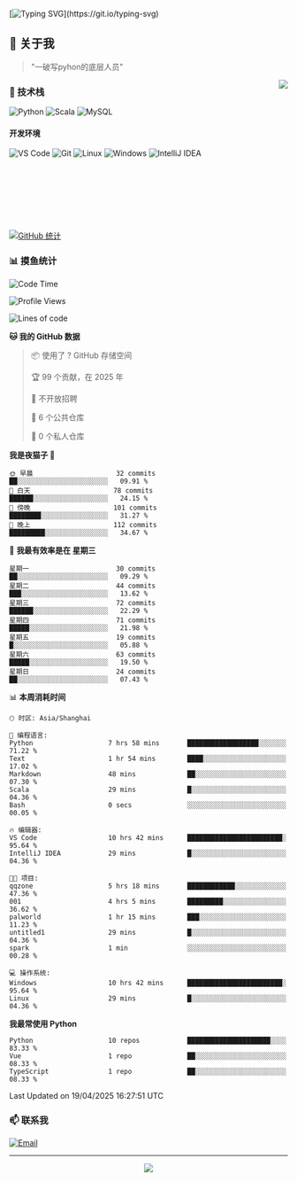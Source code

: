 [![Typing SVG](https://readme-typing-svg.herokuapp.com?font=Fira+Code&pause=1000&color=36BCF7&random=false&width=435&lines=print(%22Hello%2C+World!%22);%23+Welcome+to+my+code+space+%F0%9F%90%8D)](https://git.io/typing-svg)

## 🌟 关于我

> "一破写pyhon的底层人员"

<img align="right" src="https://github-readme-stats.vercel.app/api/top-langs/?username=huanxin996&theme=tokyonight" />

### 🎯 技术栈

![Python](https://img.shields.io/badge/Python-Expert-3776AB?style=for-the-badge&logo=python&logoColor=white)
![Scala](https://img.shields.io/badge/Scala-Expert-DC322F?style=for-the-badge&logo=scala&logoColor=white)
![MySQL](https://img.shields.io/badge/MySQL-Expert-4479A1?style=for-the-badge&logo=mysql&logoColor=white)

#### 开发环境

![VS Code](https://img.shields.io/badge/VS_Code-007ACC?style=for-the-badge&logo=visual-studio-code&logoColor=white)
![Git](https://img.shields.io/badge/Git-F05032?style=for-the-badge&logo=git&logoColor=white)
![Linux](https://img.shields.io/badge/Linux-FCC624?style=for-the-badge&logo=linux&logoColor=black)
![Windows](https://img.shields.io/badge/Windows_11-0078D4?style=for-the-badge&logo=windows11&logoColor=white)
![IntelliJ IDEA](https://img.shields.io/badge/IntelliJ_IDEA-000000?style=for-the-badge&logo=intellij-idea&logoColor=white)

<br/><br/><br/><br/><br/><br/>

  
[![GitHub 统计](https://github-readme-stats.vercel.app/api?username=huanxin996&show_icons=true&theme=tokyonight)](https://github.com/huanxin996)

### 📊 摸鱼统计

<!--START_SECTION:waka-->
![Code Time](http://img.shields.io/badge/Code%20Time-72%20hrs%2017%20mins-blue)

![Profile Views](http://img.shields.io/badge/%E4%B8%AA%E4%BA%BA%E8%B5%84%E6%96%99%E8%A7%82%E7%9C%8B%E6%AC%A1%E6%95%B0-2-blue)

![Lines of code](https://img.shields.io/badge/%E4%BB%8E%E3%80%8CHello%20World%E3%80%8D%E8%B5%B7%E6%88%91%E5%B7%B2%E7%BB%8F%E5%86%99%E4%BA%86-2.4%20million%20%E8%A1%8C%E4%BB%A3%E7%A0%81-blue)

**🐱 我的 GitHub 数据** 

> 📦  使用了 ? GitHub 存储空间 
 > 
> 🏆 99 个贡献，在 2025 年
 > 
> 🚫 不开放招聘
 > 
> 📜 6 个公共仓库 
 > 
> 🔑 0 个私人仓库 
 > 
**我是夜猫子 🦉** 

```text
🌞 早晨                     32 commits          ██░░░░░░░░░░░░░░░░░░░░░░░   09.91 % 
🌆 白天                     78 commits          ██████░░░░░░░░░░░░░░░░░░░   24.15 % 
🌃 傍晚                     101 commits         ████████░░░░░░░░░░░░░░░░░   31.27 % 
🌙 晚上                     112 commits         █████████░░░░░░░░░░░░░░░░   34.67 % 
```
📅 **我最有效率是在 星期三** 

```text
星期一                      30 commits          ██░░░░░░░░░░░░░░░░░░░░░░░   09.29 % 
星期二                      44 commits          ███░░░░░░░░░░░░░░░░░░░░░░   13.62 % 
星期三                      72 commits          ██████░░░░░░░░░░░░░░░░░░░   22.29 % 
星期四                      71 commits          █████░░░░░░░░░░░░░░░░░░░░   21.98 % 
星期五                      19 commits          █░░░░░░░░░░░░░░░░░░░░░░░░   05.88 % 
星期六                      63 commits          █████░░░░░░░░░░░░░░░░░░░░   19.50 % 
星期日                      24 commits          ██░░░░░░░░░░░░░░░░░░░░░░░   07.43 % 
```


📊 **本周消耗时间** 

```text
🕑︎ 时区: Asia/Shanghai

💬 编程语言: 
Python                   7 hrs 58 mins       ██████████████████░░░░░░░   71.22 % 
Text                     1 hr 54 mins        ████░░░░░░░░░░░░░░░░░░░░░   17.02 % 
Markdown                 48 mins             ██░░░░░░░░░░░░░░░░░░░░░░░   07.30 % 
Scala                    29 mins             █░░░░░░░░░░░░░░░░░░░░░░░░   04.36 % 
Bash                     0 secs              ░░░░░░░░░░░░░░░░░░░░░░░░░   00.05 % 

🔥 编辑器: 
VS Code                  10 hrs 42 mins      ████████████████████████░   95.64 % 
IntelliJ IDEA            29 mins             █░░░░░░░░░░░░░░░░░░░░░░░░   04.36 % 

🐱‍💻 项目: 
qqzone                   5 hrs 18 mins       ████████████░░░░░░░░░░░░░   47.36 % 
001                      4 hrs 5 mins        █████████░░░░░░░░░░░░░░░░   36.62 % 
palworld                 1 hr 15 mins        ███░░░░░░░░░░░░░░░░░░░░░░   11.23 % 
untitled1                29 mins             █░░░░░░░░░░░░░░░░░░░░░░░░   04.36 % 
spark                    1 min               ░░░░░░░░░░░░░░░░░░░░░░░░░   00.28 % 

💻 操作系统: 
Windows                  10 hrs 42 mins      ████████████████████████░   95.64 % 
Linux                    29 mins             █░░░░░░░░░░░░░░░░░░░░░░░░   04.36 % 
```

**我最常使用 Python** 

```text
Python                   10 repos            █████████████████████░░░░   83.33 % 
Vue                      1 repo              ██░░░░░░░░░░░░░░░░░░░░░░░   08.33 % 
TypeScript               1 repo              ██░░░░░░░░░░░░░░░░░░░░░░░   08.33 % 
```




 Last Updated on 19/04/2025 16:27:51 UTC
<!--END_SECTION:waka-->

### 📫 联系我

[![Email](https://img.shields.io/badge/Email-D14836?style=for-the-badge&logo=gmail&logoColor=white)](mailto:mc.xiaolang@Foxmail.com)

---

<p align="center">
  <img src="https://profile-counter.glitch.me/huanxin996/count.svg" />
</p>